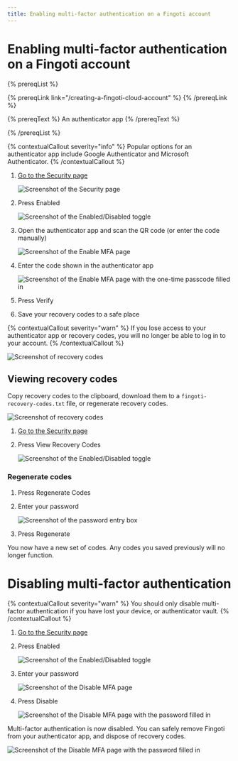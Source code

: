 ```yaml
---
title: Enabling multi-factor authentication on a Fingoti account
---
```


# Enabling multi-factor authentication on a Fingoti account

{% prereqList %}

{% prereqLink link="/creating-a-fingoti-cloud-account" %}
{% /prereqLink %}

{% prereqText %}
An authenticator app
{% /prereqText %}

{% /prereqList %}

{% contextualCallout severity="info" %}
Popular options for an authenticator app include Google Authenticator and Microsoft Authenticator.
{% /contextualCallout %}

1. [Go to the Security page](https://account.fingoti.com/user/security)

   ![Screenshot of the Security page](common/security.png)

2. Press Enabled

   ![Screenshot of the Enabled/Disabled toggle](enabling-multi-factor-authentication-on-a-fingoti-account/disabled.png)

<!-- NOTE: The process shown is duplicated in documentation form for completeness. -->

3. Open the authenticator app and scan the QR code (or enter the code manually)

   ![Screenshot of the Enable MFA page](enabling-multi-factor-authentication-on-a-fingoti-account/enable-mfa.png)

4. Enter the code shown in the authenticator app

   ![Screenshot of the Enable MFA page with the one-time passcode filled in](enabling-multi-factor-authentication-on-a-fingoti-account/enable-mfa-otp.png)

5. Press Verify

6. Save your recovery codes to a safe place

{% contextualCallout severity="warn" %}
If you lose access to your authenticator app or recovery codes, you will no longer be able to log in to your account.
{% /contextualCallout %}

![Screenshot of recovery codes](enabling-multi-factor-authentication-on-a-fingoti-account/recovery-codes.png)

## Viewing recovery codes

Copy recovery codes to the clipboard, download them to a `fingoti-recovery-codes.txt` file, or regenerate recovery codes.

![Screenshot of recovery codes](enabling-multi-factor-authentication-on-a-fingoti-account/recovery-codes-regenerate.png)

1. [Go to the Security page](https://account.fingoti.com/user/security)

2. Press View Recovery Codes

   ![Screenshot of the Enabled/Disabled toggle](enabling-multi-factor-authentication-on-a-fingoti-account/enabled.png)

### Regenerate codes

1. Press Regenerate Codes

2. Enter your password

   ![Screenshot of the password entry box](enabling-multi-factor-authentication-on-a-fingoti-account/regenerate-recovery-codes.png)

3. Press Regenerate

You now have a new set of codes. Any codes you saved previously will no longer function.

# Disabling multi-factor authentication

{% contextualCallout severity="warn" %}
You should only disable multi-factor authentication if you have lost your device, or authenticator vault.
{% /contextualCallout %}

1. [Go to the Security page](https://account.fingoti.com/user/security)

2. Press Enabled

   ![Screenshot of the Enabled/Disabled toggle](enabling-multi-factor-authentication-on-a-fingoti-account/enabled.png)

3. Enter your password

   ![Screenshot of the Disable MFA page](enabling-multi-factor-authentication-on-a-fingoti-account/disable-mfa-no-password.png)

4. Press Disable

   ![Screenshot of the Disable MFA page with the password filled in](enabling-multi-factor-authentication-on-a-fingoti-account/disable-mfa.png)

Multi-factor authentication is now disabled. You can safely remove Fingoti from your authenticator app, and dispose of recovery codes.

![Screenshot of the Disable MFA page with the password filled in](enabling-multi-factor-authentication-on-a-fingoti-account/mfa-disabled-toast.png)
